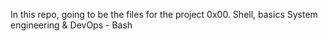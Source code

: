 In this repo, going to be the files for the project 0x00. Shell, basics
System engineering & DevOps - Bash
